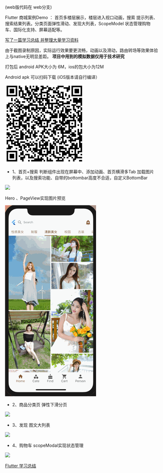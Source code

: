 (web版代码在 web分支)

Flutter 商城案例Demo ： 首页多楼层展示，楼层进入视口动画，搜索 提示列表、搜索结果列表。分类页面弹性滑动、发现大列表，ScopeModel 状态管理购物车、国际化支持、屏幕适配等。

[写了一篇学习总结 并整理大量学习资料](http://kunkun12.com/2018/12/03/flutter-study/)


由于截图录制原因，实际运行效果要更流畅，动画以及滑动，路由转场等效果体验上与native无明显差距。 **项目中用到的模拟数据仅用于技术研究**

打包后 android APK大小为 6M，ios的包大小为12M

Android apk 可以扫码下载 (iOS版本请自行编译）

![](/screenshot/qrcode.png)

- 1、首页+搜索 判断组件出现在屏幕中、添加动画、首页横滑多Tab 加载图片列表，以及搜索功能、自带的bottombar高度不合适，自定义BottomBar


![](/screenshot/1.gif)


Hero 、PageView实现图片预览

![](/screenshot/5.gif)


- 2、商品分类页  弹性下滑分页


![](/screenshot/2.gif)


- 3、发现 图文大列表


![](/screenshot/3.gif)


- 4、购物车 scopeModal实现状态管理


![](/screenshot/4.gif)



[Flutter 学习总结](http://kunkun12.com/2018/12/03/flutter-study/)

